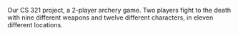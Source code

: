 Our CS 321 project, a 2-player archery game.
Two players fight to the death with nine different weapons and twelve different characters, in eleven different locations.